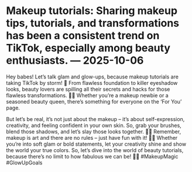 # Makeup tutorials: Sharing makeup tips, tutorials, and transformations has been a consistent trend on TikTok, especially among beauty enthusiasts. — 2025-10-06

Hey babes! Let’s talk glam and glow-ups, because makeup tutorials are taking TikTok by storm! 🌟 From flawless foundation to killer eyeshadow looks, beauty lovers are spilling all their secrets and hacks for those flawless transformations. 💄💋 Whether you’re a makeup newbie or a seasoned beauty queen, there’s something for everyone on the ‘For You’ page.

But let’s be real, it’s not just about the makeup – it’s about self-expression, creativity, and feeling confident in your own skin. So, grab your brushes, blend those shadows, and let’s slay those looks together. 🎨✨ Remember, makeup is art and there are no rules – just have fun with it! 💁‍♀️ Whether you’re into soft glam or bold statements, let your creativity shine and show the world your true colors. So, let’s dive into the world of beauty tutorials, because there’s no limit to how fabulous we can be! 💅🔥 #MakeupMagic #GlowUpGoals
